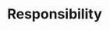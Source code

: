---
sidebar_position: 2
title: Responsibility
tags: [DeliveryManager, role, FAQ, grades, Responsibility]
sidebar_class_name: disabled-page
---